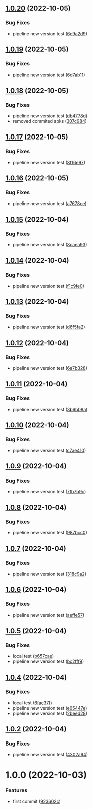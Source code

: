 ## [1.0.20](https://github.com/filipeforattini/ff-mob-react-native/compare/v1.0.19...v1.0.20) (2022-10-05)


### Bug Fixes

* pipeline new version test ([6c9a2d9](https://github.com/filipeforattini/ff-mob-react-native/commit/6c9a2d9b4af8ec31cfb29a488672b5e44bd0c114))

## [1.0.19](https://github.com/filipeforattini/ff-mob-react-native/compare/v1.0.18...v1.0.19) (2022-10-05)


### Bug Fixes

* pipeline new version test ([6d7ab11](https://github.com/filipeforattini/ff-mob-react-native/commit/6d7ab11d8f6eaac0ffae73cfd1a57e9ce5d753f5))

## [1.0.18](https://github.com/filipeforattini/ff-mob-react-native/compare/v1.0.17...v1.0.18) (2022-10-05)


### Bug Fixes

* pipeline new version test ([db4778d](https://github.com/filipeforattini/ff-mob-react-native/commit/db4778dc1b6073770a093a47b520dbea14eadad8))
* removed commited apks ([307c984](https://github.com/filipeforattini/ff-mob-react-native/commit/307c9842d25de1b17b6bc8bdc1dbcfc0e8ae1a6a))

## [1.0.17](https://github.com/filipeforattini/ff-mob-react-native/compare/v1.0.16...v1.0.17) (2022-10-05)


### Bug Fixes

* pipeline new version test ([8f16e97](https://github.com/filipeforattini/ff-mob-react-native/commit/8f16e971b881b21f49da19b2dd211aff2673c01a))

## [1.0.16](https://github.com/filipeforattini/ff-mob-react-native/compare/v1.0.15...v1.0.16) (2022-10-05)


### Bug Fixes

* pipeline new version test ([a7678ce](https://github.com/filipeforattini/ff-mob-react-native/commit/a7678ce1292f419ab45ee305077f9736cfb801d0))

## [1.0.15](https://github.com/filipeforattini/ff-mob-react-native/compare/v1.0.14...v1.0.15) (2022-10-04)


### Bug Fixes

* pipeline new version test ([8caea93](https://github.com/filipeforattini/ff-mob-react-native/commit/8caea93b142c89145128a76825866b3bb4456f4d))

## [1.0.14](https://github.com/filipeforattini/ff-mob-react-native/compare/v1.0.13...v1.0.14) (2022-10-04)


### Bug Fixes

* pipeline new version test ([f1c9fe0](https://github.com/filipeforattini/ff-mob-react-native/commit/f1c9fe0889a8b93cd4ecc51be8176031d1f30400))

## [1.0.13](https://github.com/filipeforattini/ff-mob-react-native/compare/v1.0.12...v1.0.13) (2022-10-04)


### Bug Fixes

* pipeline new version test ([d6f5fa2](https://github.com/filipeforattini/ff-mob-react-native/commit/d6f5fa277418b3bb588bcdac19b981a5bb7661d4))

## [1.0.12](https://github.com/filipeforattini/ff-mob-react-native/compare/v1.0.11...v1.0.12) (2022-10-04)


### Bug Fixes

* pipeline new version test ([6a7b328](https://github.com/filipeforattini/ff-mob-react-native/commit/6a7b3281d777d6c8d437055b45e17eba880380bd))

## [1.0.11](https://github.com/filipeforattini/ff-mob-react-native/compare/v1.0.10...v1.0.11) (2022-10-04)


### Bug Fixes

* pipeline new version test ([3b6b08a](https://github.com/filipeforattini/ff-mob-react-native/commit/3b6b08a8b05c7e270431e874ffb220fc59c0fe6a))

## [1.0.10](https://github.com/filipeforattini/ff-mob-react-native/compare/v1.0.9...v1.0.10) (2022-10-04)


### Bug Fixes

* pipeline new version test ([c7ae410](https://github.com/filipeforattini/ff-mob-react-native/commit/c7ae410ec38d972d0c22ee63a578f040699e824e))

## [1.0.9](https://github.com/filipeforattini/ff-mob-react-native/compare/v1.0.8...v1.0.9) (2022-10-04)


### Bug Fixes

* pipeline new version test ([7fb7b9c](https://github.com/filipeforattini/ff-mob-react-native/commit/7fb7b9cdc02837e184d7ae6644a3a61ffc670464))

## [1.0.8](https://github.com/filipeforattini/ff-mob-react-native/compare/v1.0.7...v1.0.8) (2022-10-04)


### Bug Fixes

* pipeline new version test ([987bcc0](https://github.com/filipeforattini/ff-mob-react-native/commit/987bcc042700e69936c699853e8a68d2840e84d5))

## [1.0.7](https://github.com/filipeforattini/ff-mob-react-native/compare/v1.0.6...v1.0.7) (2022-10-04)


### Bug Fixes

* pipeline new version test ([318c9a2](https://github.com/filipeforattini/ff-mob-react-native/commit/318c9a2f6b8a43dc85ad641cd73c760e3dc255b6))

## [1.0.6](https://github.com/filipeforattini/ff-mob-react-native/compare/v1.0.5...v1.0.6) (2022-10-04)


### Bug Fixes

* pipeline new version test ([aeffe57](https://github.com/filipeforattini/ff-mob-react-native/commit/aeffe57c8bc8e7479c1e10b55deeda9043c9a1a4))

## [1.0.5](https://github.com/filipeforattini/ff-mob-react-native/compare/v1.0.4...v1.0.5) (2022-10-04)


### Bug Fixes

* local test ([b657cae](https://github.com/filipeforattini/ff-mob-react-native/commit/b657cae17d2ccc124c6fd4dd474669c384b6a3ba))
* pipeline new version test ([bc2fff9](https://github.com/filipeforattini/ff-mob-react-native/commit/bc2fff9d1fdaf729e96d656092b151ac6266b2a5))

## [1.0.4](https://github.com/filipeforattini/ff-mob-react-native/compare/v1.0.3...v1.0.4) (2022-10-04)


### Bug Fixes

* local test ([6fac37f](https://github.com/filipeforattini/ff-mob-react-native/commit/6fac37f7398f7b3d5765611e808750dee6ce8f42))
* pipeline new version test ([e65447e](https://github.com/filipeforattini/ff-mob-react-native/commit/e65447e814616a7f5d0578294ee5e7c79b856bc0))
* pipeline new version test ([2beed28](https://github.com/filipeforattini/ff-mob-react-native/commit/2beed28066bb147171e4cbf8a32d39ccf4fc11aa))

## [1.0.2](https://github.com/filipeforattini/ff-mob-react-native/compare/v1.0.1...v1.0.2) (2022-10-04)


### Bug Fixes

* pipeline new version test ([4302a94](https://github.com/filipeforattini/ff-mob-react-native/commit/4302a94c7e13cc24a0142a72713f2a13473d02d0))

# 1.0.0 (2022-10-03)


### Features

* first commit ([923602c](https://github.com/filipeforattini/ff-mob-react-native/commit/923602cd485261b6527a6c58c768bbd6c77d645e))

